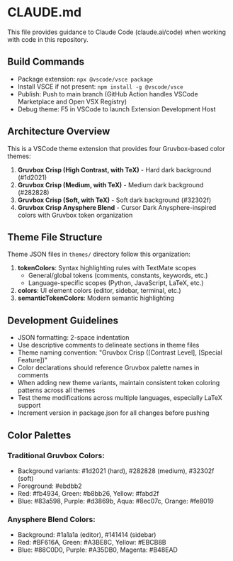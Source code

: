 # CLAUDE.md

This file provides guidance to Claude Code (claude.ai/code) when working with code in this repository.

## Build Commands
- Package extension: `npx @vscode/vsce package`
- Install VSCE if not present: `npm install -g @vscode/vsce`
- Publish: Push to main branch (GitHub Action handles VSCode Marketplace and Open VSX Registry)
- Debug theme: F5 in VSCode to launch Extension Development Host

## Architecture Overview
This is a VSCode theme extension that provides four Gruvbox-based color themes:
1. **Gruvbox Crisp (High Contrast, with TeX)** - Hard dark background (#1d2021)
2. **Gruvbox Crisp (Medium, with TeX)** - Medium dark background (#282828)
3. **Gruvbox Crisp (Soft, with TeX)** - Soft dark background (#32302f)
4. **Gruvbox Crisp Anysphere Blend** - Cursor Dark Anysphere-inspired colors with Gruvbox token organization

## Theme File Structure
Theme JSON files in `themes/` directory follow this organization:
1. **tokenColors**: Syntax highlighting rules with TextMate scopes
   - General/global tokens (comments, constants, keywords, etc.)
   - Language-specific scopes (Python, JavaScript, LaTeX, etc.)
2. **colors**: UI element colors (editor, sidebar, terminal, etc.)
3. **semanticTokenColors**: Modern semantic highlighting

## Development Guidelines
- JSON formatting: 2-space indentation
- Use descriptive comments to delineate sections in theme files
- Theme naming convention: "Gruvbox Crisp ([Contrast Level], [Special Feature])"
- Color declarations should reference Gruvbox palette names in comments
- When adding new theme variants, maintain consistent token coloring patterns across all themes
- Test theme modifications across multiple languages, especially LaTeX support
- Increment version in package.json for all changes before pushing

## Color Palettes
### Traditional Gruvbox Colors:
- Background variants: #1d2021 (hard), #282828 (medium), #32302f (soft)
- Foreground: #ebdbb2
- Red: #fb4934, Green: #b8bb26, Yellow: #fabd2f
- Blue: #83a598, Purple: #d3869b, Aqua: #8ec07c, Orange: #fe8019

### Anysphere Blend Colors:
- Background: #1a1a1a (editor), #141414 (sidebar)
- Red: #BF616A, Green: #A3BE8C, Yellow: #EBCB8B
- Blue: #88C0D0, Purple: #A35DB0, Magenta: #B48EAD